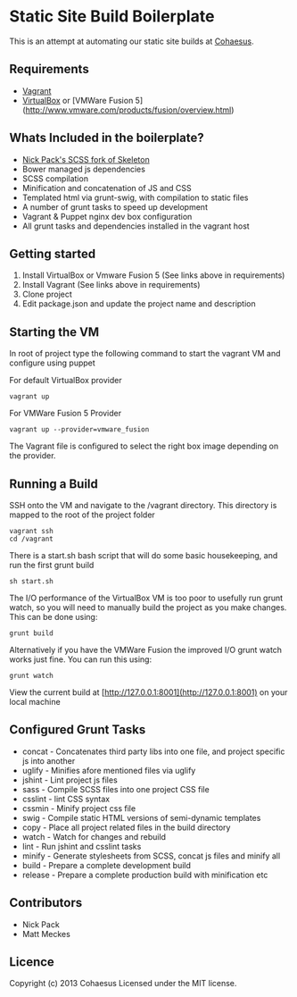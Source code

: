 # Static Site Build Boilerplate
This is an attempt at automating our static site builds at [Cohaesus](http://www.cohaesus.co.uk).

## Requirements
* [Vagrant](http://www.vagrantup.com/)
* [VirtualBox](https://www.virtualbox.org/) or [VMWare Fusion 5] (http://www.vmware.com/products/fusion/overview.html)

## Whats Included in the boilerplate?

* [Nick Pack's SCSS fork of Skeleton](https://github.com/nickpack/Skeleton-SCSS)
* Bower managed js dependencies
* SCSS compilation
* Minification and concatenation of JS and CSS
* Templated html via grunt-swig, with compilation to static files
* A number of grunt tasks to speed up development
* Vagrant & Puppet nginx dev box configuration
* All grunt tasks and dependencies installed in the vagrant host

## Getting started
1. Install VirtualBox or Vmware Fusion 5 (See links above in requirements)
2. Install Vagrant (See links above in requirements)
3. Clone project
4. Edit package.json and update the project name and description

## Starting the VM
In root of project type the following command to start the vagrant VM and configure using puppet

For default VirtualBox provider

    vagrant up

For VMWare Fusion 5 Provider

    vagrant up --provider=vmware_fusion

The Vagrant file is configured to select the right box image depending on the provider.

## Running a Build
SSH onto the VM and navigate to the /vagrant directory. 
This directory is mapped to the root of the project folder

    vagrant ssh
    cd /vagrant
    
There is a start.sh bash script that will do some basic housekeeping, 
and run the first grunt build

    sh start.sh

The I/O performance of the VirtualBox VM is too poor to usefully run grunt watch, 
so you will need to manually build the project as you make changes. This can be done using:

    grunt build

Alternatively if you have the VMWare Fusion the improved I/O grunt watch works just fine. 
You can run this using:
    
    grunt watch
 
View the current build at [http://127.0.0.1:8001](http://127.0.0.1:8001) on your local machine 

## Configured Grunt Tasks
* concat - Concatenates third party libs into one file, and project specific js into another
* uglify - Minifies afore mentioned files via uglify
* jshint - Lint project js files
* sass - Compile SCSS files into one project CSS file
* csslint - lint CSS syntax
* cssmin - Minify project css file
* swig - Compile static HTML versions of semi-dynamic templates
* copy - Place all project related files in the build directory
* watch - Watch for changes and rebuild
* lint - Run jshint and csslint tasks
* minify - Generate stylesheets from SCSS, concat js files and minify all
* build - Prepare a complete development build
* release - Prepare a complete production build with minification etc

## Contributors
* Nick Pack
* Matt Meckes

## Licence
Copyright (c) 2013 Cohaesus
Licensed under the MIT license.	